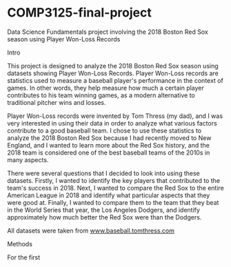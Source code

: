 # COMP3125-final-project
Data Science Fundamentals project involving the 2018 Boston Red Sox season using Player Won-Loss Records

Intro

This project is designed to analyze the 2018 Boston Red Sox season using datasets showing Player Won-Loss Records. Player Won-Loss records are statistics used to measure a baseball player's performance in the context of games. In other words, they help measure how much a certain player contributes to his team winning games, as a modern alternative to traditional pitcher wins and losses. 

Player Won-Loss records were invented by Tom Thress (my dad), and I was very interested in using their data in order to analyze what various factors contribute to a good baseball team. I chose to use these statistics to analyze the 2018 Boston Red Sox because I had recently moved to New England, and I wanted to learn more about the Red Sox history, and the 2018 team is considered one of the best baseball teams of the 2010s in many aspects.

There were several questions that I decided to look into using these datasets. Firstly, I wanted to identify the key players that contributed to the team's success in 2018. Next, I wanted to compare the Red Sox to the entire American League in 2018 and identify what particular aspects that they were good at. Finally, I wanted to compare them to the team that they beat in the World Series that year, the Los Angeles Dodgers, and identify approximately how much better the Red Sox were than the Dodgers.

All datasets were taken from www.baseball.tomthress.com


Methods

For the first 
